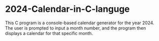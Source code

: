 # 2024-Calendar-in-C-languge
 This C program is a console-based calendar generator for the year 2024. The user is prompted to input a month number, and the program then displays a calendar for that specific month. 
